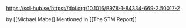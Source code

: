 https://sci-hub.se/https://doi.org/10.1016/B978-1-84334-669-2.50017-2

by [[Michael Mabe]]
Mentioned in [[The STM Report]]

